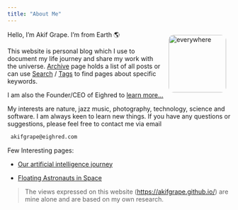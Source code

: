 ```yaml
---
title: "About Me"
---
```


<img loading="eager" decoding="sync" width="130px" title="everywhere" src="https://pbs.twimg.com/profile_images/1561102607627829253/ccCIfavN_400x400.jpg" alt="everywhere" style="float: right;margin: 10px;border-radius: 12px">

Hello, I’m Akif Grape. I’m from Earth 🌎

This website is personal blog which I use to document my life journey and share my work with the universe. [Archive](/archives) page holds a list of all posts or can use [Search](/search) / [Tags](/tags) to find pages about specific keywords.

I am also the Founder/CEO of Eighred to [learn more...](https://eighred.com/about)

My interests are nature, jazz music, photography, technology, science and software. I am always keen to learn new things. If you have any questions or suggestions, please feel free to contact me via email 

```bash
 akifgrape@eighred.com
```
Few Interesting pages:

-   [Our artificial intelligence journey](https://akifgrape.github.io/blog/aijourney/)

-   [Floating Astronauts in Space](https://akifgrape.github.io/blog/astronauts/)

>The views expressed on this website (https://akifgrape.github.io/) are mine alone and are based on my own research.
